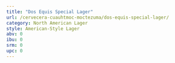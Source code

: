 ```yaml
---
title: "Dos Equis Special Lager"
url: /cervecera-cuauhtmoc-moctezuma/dos-equis-special-lager/
category: North American Lager
style: American-Style Lager
abv: 0
ibu: 0
srm: 0
upc: 0
---
```



